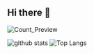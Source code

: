 ## Hi there 👋
![Count_Preview](https://komarev.com/ghpvc/?username=ryo-manba&style=flat-square)

![github stats](https://github-readme-stats.vercel.app/api?username=ryo-manba&show_icons=true&theme=blueberry&count_private=true)
![Top Langs](https://github-readme-stats.vercel.app/api/top-langs/?username=Ryo-manba&layout=compact&theme=blueberry)

